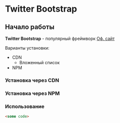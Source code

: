 # Twitter Bootstrap

## Начало работы
**Twitter Bootstrap** - популярный фреймворк [Оф. сайт](https://getbootstrap.com)

Варианты установки:
* CDN
    * Вложенный список
* NPM

### Установка через CDN

### Установка через NPM


### Использование

```html
<some code>
```
